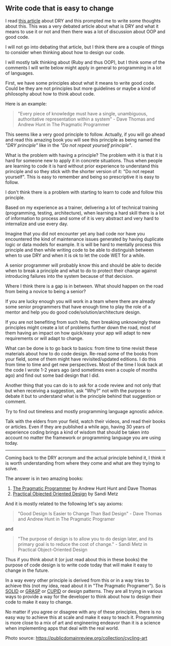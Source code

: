 ## Write code that is easy to change

I read [this article](https://gordonc.bearblog.dev/dry-most-over-rated-programming-principle/) about DRY and this prompted me to write some thoughts about this. This was a very debated article about what is DRY and what it means to use it or not and then there was a lot of discussion about OOP and good code. 

I will not go into debating that article, but I think there are a couple of things to consider when thinking about how to design our code.

I will mostly talk thinking about (Ruby and thus OOP), but I think some of the comments I will write below might apply in general to programming in a lot of languages.

First, we have some principles about what it means to write good code. Could be they are not principles but more guidelines or maybe a kind of philosophy about how to think about code. 

Here is an example: 

> "Every piece of knowledge must have a single, unambiguous, authoritative representation within a system" - Dave Thomas and Andrew Hunt in The Pragmatic Programmer

This seems like a very good principle to follow. Actually, if you will go ahead and read this amazing book you will see this principle as being named the *"DRY principle"* like in the *"Do not repeat yourself principle"*.

What is the problem with having a principle? The problem with it is that it is hard for someone new to apply it in concrete situations. Thus when people are learning to code it is hard without prior experience to understand this principle and so they stick with the shorter version of it: "Do not repeat yourself". This is easy to remember and being so prescriptive it is easy to follow.  

I don't think there is a problem with starting to learn to code and follow this principle. 

Based on my experience as a trainer, delivering a lot of technical training (programming, testing, architecture), when learning a hard skill there is a lot of information to process and some of it is very abstract and very hard to internalize and use every day. 

Imagine that you did not encounter yet any bad code nor have you encountered the kind of maintenance issues generated by having duplicate logic or data models for example. It is will be hard to mentally process this principle and then while writing code to be able to distinguish between when to use DRY and when it is ok to let the code WET for a while.

A senior programmer will probably know this and should be able to decide when to break a principle and what to do to protect their change against introducing failures into the system because of that decision.

Where I think there is a gap is in between. What should happen on the road from being a novice to being a senior? 

If you are lucky enough you will work in a team where there are already some senior programmers that have enough time to play the role of a mentor and help you do good code/solution/architecture design. 

If you are not benefiting from such help, then breaking unknowingly these principles might create a lot of problems further down the road, most of them having an impact on how quick/easy your app will adapt to new requirements or will adapt to change. 

What can be done is to go back to basics: from time to time revisit these materials about how to do code design. Re-read some of the books from your field, some of them might have revisited/updated editions. I do this from time to time and get new perspectives. Most of the time I look back at the code I wrote 1-2 years ago (and sometimes even a couple of months ago) and find out some bad design that I did. 

Another thing that you can do is to ask for a code review and not only that but when receiving a suggestion, ask "Why?" not with the purpose to debate it but to understand what is the principle behind that suggestion or comment. 

Try to find out timeless and mostly programming language agnostic advice. 

Talk with the elders from your field, watch their videos, and read their books or articles. Even if they are published a while ago, having 30 years of experience coding brings a kind of wisdom that should be taken into account no matter the framework or programming language you are using today. 

---
Coming back to the DRY acronym and the actual principle behind it, I think it is worth understanding from where they come and what are they trying to solve. 

The answer is in two amazing books: 
1. [The Pragmatic Programmer](https://pragprog.com/titles/tpp20/the-pragmatic-programmer-20th-anniversary-edition/) by Andrew Hunt Hunt and Dave Thomas
2. [Practical Objected Oriented Design](https://sandimetz.com/products) by Sandi Metz

And it is mostly related to the following let's say axioms: 

> "Good Design Is Easier to Change Than Bad Design" - Dave Thomas and Andrew Hunt in The Pragmatic Programer 

and 

> "The purpose of design is to allow you to do design later, and its primary goal is to reduce the cost of change." - Sandi Metz in Practical Object-Oriented Design

Thus if you think about it (or just read about this in these books) the purpose of code design is to write code today that will make it easy to change in the future. 

In a way every other principle is derived from this or in a way tries to achieve this (not my idea, read about it in "The Pragmatic Programer"). So is [SOLID](https://en.wikipedia.org/wiki/SOLID) or [GRASP](https://en.wikipedia.org/wiki/GRASP_(object-oriented_design)) or [CUPID](https://dannorth.net/2022/02/10/cupid-for-joyful-coding/) or design patterns. They are all trying in various ways to provide a way for the developer to think about how to design their code to make it easy to change. 

No matter if you agree or disagree with any of these principles, there is no easy way to achieve this at scale and make it easy to teach it. Programming is more close to a mix of art and engineering endeavor than it is a science when implementing apps that deal with the real world. 

Photo source: https://publicdomainreview.org/collection/cycling-art 